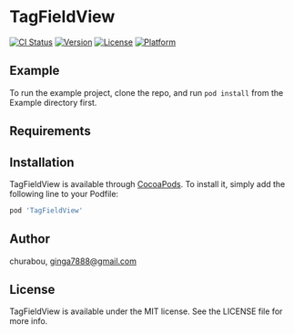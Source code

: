 # TagFieldView

[![CI Status](https://img.shields.io/travis/churabou/TagFieldView.svg?style=flat)](https://travis-ci.org/churabou/TagFieldView)
[![Version](https://img.shields.io/cocoapods/v/TagFieldView.svg?style=flat)](https://cocoapods.org/pods/TagFieldView)
[![License](https://img.shields.io/cocoapods/l/TagFieldView.svg?style=flat)](https://cocoapods.org/pods/TagFieldView)
[![Platform](https://img.shields.io/cocoapods/p/TagFieldView.svg?style=flat)](https://cocoapods.org/pods/TagFieldView)

## Example

To run the example project, clone the repo, and run `pod install` from the Example directory first.

## Requirements

## Installation

TagFieldView is available through [CocoaPods](https://cocoapods.org). To install
it, simply add the following line to your Podfile:

```ruby
pod 'TagFieldView'
```

## Author

churabou, ginga7888@gmail.com

## License

TagFieldView is available under the MIT license. See the LICENSE file for more info.

